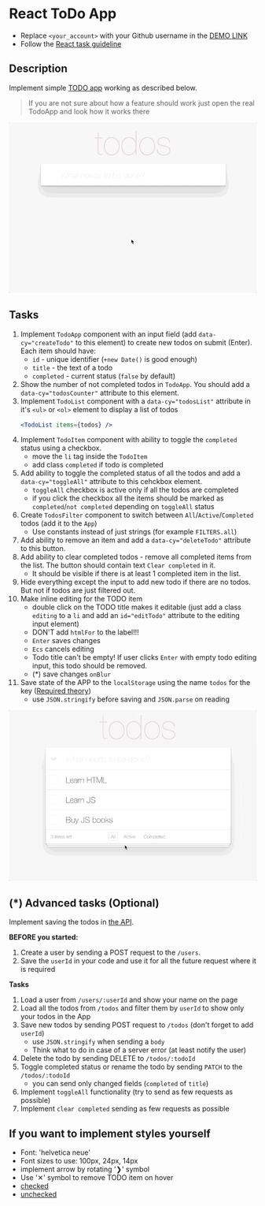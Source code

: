 # React ToDo App
- Replace `<your_account>` with your Github username in the [DEMO LINK](https://DimaBrushnivskyi.github.io/react_todo-app/)
- Follow the [React task guideline](https://github.com/mate-academy/react_task-guideline#react-tasks-guideline)

## Description
Implement simple [TODO app](http://todomvc.com/examples/vanillajs/) working as described below.

> If you are not sure about how a feature should work just open the real TodoApp and look how it works there

![todoapp](./description/todoapp.gif)

## Tasks
1. Implement `TodoApp` component with an input field (add `data-cy="createTodo"` to this element) to create new todos on submit (Enter). Each item should have:
    - `id` - unique identifier (`+new Date()` is good enough)
    - `title` - the text of a todo
    - `completed` - current status (`false` by default)
2. Show the number of not completed todos in `TodoApp`. You should add a `data-cy="todosCounter"` attribute to this element. 
3. Implement `TodoList` component with a `data-cy="todosList"` attribute in it's `<ul>` or `<ol>` element to display a list of todos
    ```jsx harmony
    <TodoList items={todos} />
    ```
4. Implement `TodoItem` component with ability to toggle the `completed` status using a checkbox.
    - move the `li` tag inside the `TodoItem`
    - add class `completed` if todo is completed
5. Add ability to toggle the completed status of all the todos and add a `data-cy="toggleAll"` attribute to this cehckbox element.
    - `toggleAll` checkbox is active only if all the todos are completed
    - if you click the checkbox all the items should be marked as `completed`/`not completed` depending on `toggleAll` status
6. Create `TodosFilter` component to switch between `All`/`Active`/`Completed` todos (add it to the `App`)
    - Use constants instead of just strings (for example `FILTERS.all`)
7. Add ability to remove an item and add a `data-cy="deleteTodo"` attribute to this button.
8. Add ability to clear completed todos - remove all completed items from the list. The button should contain text `Clear completed` in it.
    - It should be visible if there is at least 1 completed item in the list. 
9. Hide everything except the input to add new todo if there are no todos. But not if todos are just filtered out.
10. Make inline editing for the TODO item
    - double click on the TODO title makes it editable (just add a class `editing` to a `li` and add an `id="editTodo"` attribute to the editing input element)
    - DON'T add `htmlFor` to the label!!!
    - `Enter` saves changes
    - `Ecs` cancels editing
    - Todo title can't be empty! If user clicks `Enter` with empty todo editing input, this todo should be removed.
    - (*) save changes `onBlur`
11. Save state of the APP to the `localStorage` using the name `todos` for the key ([Required theory](https://javascript.info/localstorage))
    - use `JSON.stringify` before saving and `JSON.parse` on reading

![todoedit](./description/edittodo.gif)

## (*) Advanced tasks (Optional)
Implement saving the todos in [the API](https://mate-academy.github.io/fe-students-api/).

**BEFORE you started:**
1. Create a user by sending a POST request to the `/users`.
2. Save the `userId` in your code and use it for all the future request where it is required

**Tasks**
1. Load a user from `/users/:userId` and show your name on the page
2. Load all the todos from `/todos` and filter them by `userId` to show only your todos in the App
3. Save new todos by sending POST request to `/todos` (don't forget to add `userId`)
    - use `JSON.stringify` when sending a `body`
    - Think what to do in case of a server error (at least notify the user)
4. Delete the todo by sending DELETE to `/todos/:todoId`
5. Toggle completed status or rename the todo by sending `PATCH` to the `/todos/:todoId`
    - you can send only changed fields (`completed` of `title`)
6. Implement `toggleAll` functionality (try to send as few requests as possible)
7. Implement `clear completed` sending as few requests as possible

##  If you want to implement styles yourself
- Font: 'helvetica neue'
- Font sizes to use: 100px, 24px, 14px
- implement arrow by rotating '❯' symbol
- Use '✕' symbol to remove TODO item on hover
- [checked](./public/icons/checked.svg)
- [unchecked](./public/icons/unchecked.svg)
